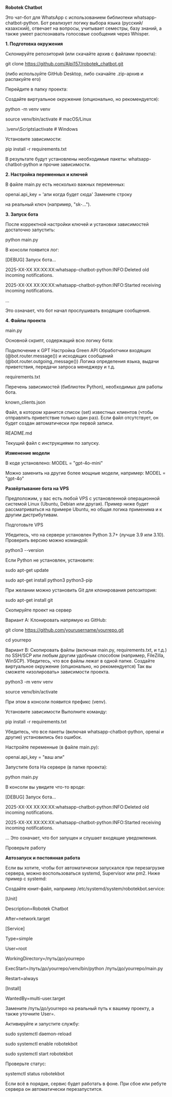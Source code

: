 **Robotek Chatbot**

Это чат-бот для WhatsApp с использованием библиотеки whatsapp-chatbot-python. Бот реализует логику выбора языка (русский/казахский), отвечает на вопросы, учитывает семестры, базу знаний, а также умеет распознавать голосовые сообщения через Whisper.

**1. Подготовка окружения**

Склонируйте репозиторий (или скачайте архив с файлами проекта):

git clone https://github.com/Alpi157/robotek_chatbot.git

(либо используйте GitHub Desktop, либо скачайте .zip-архив и распакуйте его)

Перейдите в папку проекта:

Создайте виртуальное окружение (опционально, но рекомендуется):

python -m venv venv

source venv/bin/activate  # macOS/Linux

.\venv\Scripts\activate   # Windows

Установите зависимости:

pip install -r requirements.txt

В результате будут установлены необходимые пакеты: whatsapp-chatbot-python и прочие зависимости.


**2. Настройка переменных и ключей**

В файле main.py есть несколько важных переменных:

openai.api_key = 'апи когда будет сюда' Замените строку

на реальный ключ (например, "sk-...").


**3. Запуск бота**

После корректной настройки ключей и установки зависимостей достаточно запустить:

python main.py

В консоли появится лог:

[DEBUG] Запуск бота...

2025-XX-XX XX:XX:XX:whatsapp-chatbot-python:INFO:Deleted old incoming notifications.

2025-XX-XX XX:XX:XX:whatsapp-chatbot-python:INFO:Started receiving incoming notifications.

...

Это означает, что бот начал прослушивать входящие сообщения.


**4. Файлы проекта**

main.py

Основной скрипт, содержащий всю логику бота:

Подключение к GPT
Настройка Green API
Обработчики входящих (@bot.router.message()) и исходящих сообщений (@bot.router.outgoing_message())
Логика определения языка, выдачи приветствия, передачи запроса менеджеру и т.д.

requirements.txt

Перечень зависимостей (библиотек Python), необходимых для работы бота.

known_clients.json

Файл, в котором хранится список (set) известных клиентов (чтобы отправлять приветствие только один раз). Если файл отсутствует, он будет создан автоматически при первой записи.

README.md

Текущий файл с инструкциями по запуску.


**Изменение модели**

В коде установлено:
MODEL = "gpt-4o-mini"

Можно заменить на другие более мощные модели, например:
MODEL = "gpt-4o"





**Развёртывание бота на VPS**

Предположим, у вас есть любой VPS с установленной операционной системой Linux (Ubuntu, Debian или другая). Пример ниже будет рассматриваться на примере Ubuntu, но общая логика применима и к другим дистрибутивам.

Подготовьте VPS

Убедитесь, что на сервере установлен Python 3.7+ (лучше 3.9 или 3.10). Проверить версию можно командой:

python3 --version

Если Python не установлен, установите:

sudo apt-get update

sudo apt-get install python3 python3-pip

При желании можно установить Git для клонирования репозитория:

sudo apt-get install git

Скопируйте проект на сервер

Вариант A: Клонировать напрямую из GitHub:

git clone https://github.com/yourusername/yourrepo.git

cd yourrepo

Вариант B: Скопировать файлы (включая main.py, requirements.txt, и т.д.) по SSH/SCP или любым другим удобным способом (например, FileZilla, WinSCP).
Убедитесь, что все файлы лежат в одной папке.
Создайте виртуальное окружение (опционально, но рекомендуется)
Так вы сможете «изолировать» зависимости проекта.

python3 -m venv venv

source venv/bin/activate

При этом в консоли появится префикс (venv).

Установите зависимости
Выполните команду:

pip install -r requirements.txt

Убедитесь, что все пакеты (включая whatsapp-chatbot-python, openai и другие) установились без ошибок.

Настройте переменные (в файле main.py):

openai.api_key = "ваш апи"

Запустите бота
На сервере (в папке проекта):

python main.py

В консоли вы увидите что-то вроде:

[DEBUG] Запуск бота...

2025-XX-XX XX:XX:XX:whatsapp-chatbot-python:INFO:Deleted old incoming notifications.

2025-XX-XX XX:XX:XX:whatsapp-chatbot-python:INFO:Started receiving incoming notifications.

...
Это означает, что бот запущен и слушает входящие уведомления.

Проверьте работу


**Автозапуск и постоянная работа**

Если вы хотите, чтобы бот автоматически запускался при перезагрузке сервера, можно воспользоваться systemd, Supervisor или pm2. Ниже пример с systemd:

Создайте юнит-файл, например /etc/systemd/system/robotekbot.service:

[Unit]

Description=Robotek Chatbot

After=network.target


[Service]

Type=simple

User=root

WorkingDirectory=/путь/до/yourrepo

ExecStart=/путь/до/yourrepo/venv/bin/python /путь/до/yourrepo/main.py

Restart=always


[Install]

WantedBy=multi-user.target

Замените /путь/до/yourrepo на реальный путь к вашему проекту, а также уточните User=.

Активируйте и запустите службу:

sudo systemctl daemon-reload

sudo systemctl enable robotekbot

sudo systemctl start robotekbot


Проверьте статус:

systemctl status robotekbot

Если всё в порядке, сервис будет работать в фоне. При сбое или ребуте сервера он автоматически перезапустится.


